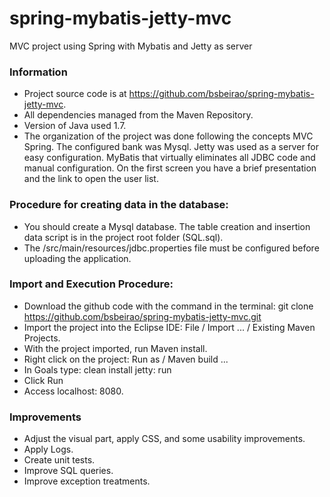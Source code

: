 # spring-mybatis-jetty-mvc
MVC project using Spring with Mybatis and Jetty as server

### Information
- Project source code is at https://github.com/bsbeirao/spring-mybatis-jetty-mvc.
- All dependencies managed from the Maven Repository.
- Version of Java used 1.7.
- The organization of the project was done following the concepts MVC Spring. The configured bank was Mysql. Jetty was used as a server for easy configuration. MyBatis that virtually eliminates all JDBC code and manual configuration. On the first screen you have a brief presentation and the link to open the user list.

### Procedure for creating data in the database:
- You should create a Mysql database. The table creation and insertion data script is in the project root folder (SQL.sql).
- The /src/main/resources/jdbc.properties file must be configured before uploading the application.

### Import and Execution Procedure:
- Download the github code with the command in the terminal: git clone https://github.com/bsbeirao/spring-mybatis-jetty-mvc.git
- Import the project into the Eclipse IDE: File / Import ... / Existing Maven Projects.
- With the project imported, run Maven install.
- Right click on the project: Run as / Maven build ...
- In Goals type: clean install jetty: run
- Click Run
- Access localhost: 8080.


### Improvements

- Adjust the visual part, apply CSS, and some usability improvements.
- Apply Logs.
- Create unit tests.
- Improve SQL queries.
- Improve exception treatments.
